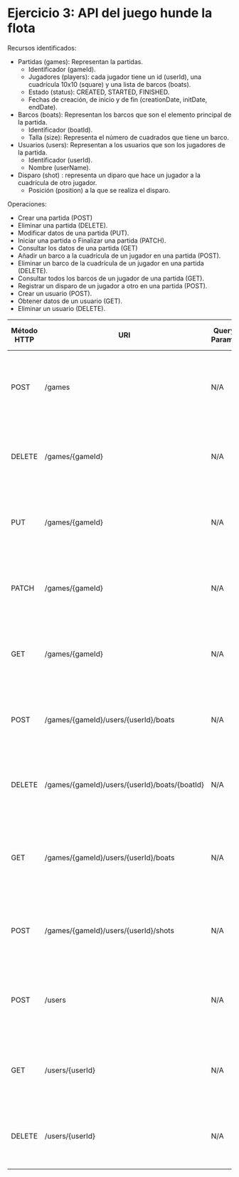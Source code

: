 # Ejercicio 3: API del juego hunde la flota

Recursos identificados:
- Partidas (games): Representan la partidas.
    - Identificador (gameId).
    - Jugadores (players): cada jugador tiene un id (userId), una cuadrícula 10x10 (square) y una lista de barcos (boats).
    - Estado (status): CREATED, STARTED, FINISHED.
    - Fechas de creación, de inicio y de fin (creationDate, initDate, endDate).
- Barcos (boats): Representan los barcos que son el elemento principal de la partida.
    - Identificador (boatId).
    - Talla (size): Representa el número de cuadrados que tiene un barco.
- Usuarios (users): Representan a los usuarios que son los jugadores de la partida.
    - Identificador (userId).
    - Nombre (userName).
- Disparo (shot) : representa un diparo que hace un jugador a la cuadrícula de otro jugador.
  - Posición (position) a la que se realiza el disparo.

Operaciones:

- Crear una partida (POST)
- Eliminar una partida (DELETE). 
- Modificar datos de una partida (PUT).
- Iniciar una partida o Finalizar una partida (PATCH).
- Consultar los datos de una partida (GET)
- Añadir un barco a la cuadrícula de un jugador en una partida (POST).
- Eliminar un barco de la cuadrícula de un jugador en una partida (DELETE).
- Consultar todos los barcos de un jugador de una partida (GET).
- Registrar un disparo de un jugador a otro en una partida (POST).
- Crear un usuario (POST).
- Obtener datos de un usuario (GET).
- Eliminar un usuario (DELETE).


| Método HTTP | URI                                           | Query Params | Request Body                                                                                                     | Response Body                                                                                                                                    | Códigos HTTP de respuesta                                      |
|-------------|-----------------------------------------------|--------------|------------------------------------------------------------------------------------------------------------------|--------------------------------------------------------------------------------------------------------------------------------------------------|----------------------------------------------------------------|
| POST        | /games                                        | N/A          | `{"players": [ "userId": 123, "userId": 456], "creationDate": "2024-01-08"}`                                     | `{ "gameId": 1, players": [ {"userId": 123, "board": [][]}, {"userId": 456, "board": [][]}], "status": "CREATED", "creationDate": "2024-01-08"}` | 201 Created<br/>400 Bad Request<br/>500 Internal Server Error  |
| DELETE      | /games/{gameId}                               | N/A          | N/A                                                                                                              | `{"message": "Game removed"}`                                                                                                                    | 200 OK<br/>404 Not Found<br/>500 Internal Server Error         |
| PUT         | /games/{gameId}                               | N/A          | `{"players": [ {"userId": 123, "square": [][]}, {"userId": 456, "square": [][]}], "creationDate": "2024-01-08"}` | `{ "gameId": 1, players": [ {"userId": 123, "board": [][]}, {"userId": 456, "board": [][]}], "creationDate": "2024-01-08"}`                      | 200 OK<br/>404 Not Found<br/>500 Internal Server Error         |
| PATCH       | /games/{gameId}                               | N/A          | `{"status: START"}`                                                                                              | `{ "gameId": 1, "initDate": "2024-01-08", status: "START"}`                                                                                      | 200 OK<br/>404 Not Found<br/>500 Internal Server Error         |
| GET         | /games/{gameId}                               | N/A          | N/A                                                                                                              | `{ "gameId": 1, players": [ {"userId": 123, "board": [][]}, {"userId": 456, "board": [][]}], "creationDate": "2024-01-08"}`                      | 200 OK<br/>404 Not Found<br/>500 Internal Server Error         |
| POST        | /games/{gameId}/users/{userId}/boats          | N/A          | `{"position": [2][2]}`                                                                                           | `{"gameId": 1, {"userId": 123, "board": [][]}`                                                                                                  | 200 OK<br/>404 Not Found<br/>500 Internal Server Error        |
| DELETE      | /games/{gameId}/users/{userId}/boats/{boatId} | N/A          | N/A                                                                                                              | `{"gameId": 1, {"userId": 123, "board": [][]}`                                                                                                  | 200 OK<br/>404 Not Found<br/>500 Internal Server Error        |
| GET         | /games/{gameId}/users/{userId}/boats          | N/A          | N/A                                                                                                              | `{"userId": 123, "square": [][], "boats": [{"boatId": "1", size: 1, "isOnBoard": true }, {"boatId": "2", size: 2, "isOnBoard": false }]}`        | 200 OK<br/>404 Not Found<br/>500 Internal Server Error         |
| POST        | /games/{gameId}/users/{userId}/shots          | N/A          | `{"position": [2][2]}`                                                                                           | `{"message": "Hit!"}`                                                                                                                            | 200 OK<br/>404 Not Found<br/>500 Internal Server Error         |
| POST        | /users                                        | N/A          | `{"userName": "alirr"}`                                                                                          | `{"userId": 123, "userName": "alirr", "games": []}`                                                                                              | 201 Created<br/>400 Bad Request<br/>500 Internal Server Error  |
| GET         | /users/{userId}                               | N/A          | N/A                                                                                                              | `{"userId": 123, "userName": "alirr", "games": [{ "gameId": 1, "initDate": "2024-01-08", status: "START"}]}`                                     | 200 OK<br/>404 Not Found<br/>500 Internal Server Error         |
| DELETE      | /users/{userId}                               | N/A          | N/A                                                                                                              | `{"message": "User removed"}`                                                                                                                    | 200 OK<br/>404 Not Found<br/>500 Internal Server Error         |